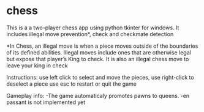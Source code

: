# chess

This is a a two-player chess app using python tkinter for windows.
It includes illegal move prevention*, check and checkmate detection 

*In Chess, an illegal move is when a piece moves outside of the boundaries of its defined abilities. Illegal moves include ones that are otherwise legal but expose that player’s King to check. It is also an illegal chess move to leave your king in check




Instructions:
use left click to select and move the pieces,
use right-click to deselect a piece
use esc to restart or quit the game


Gameplay info:
-The game automaticaly promotes pawns to queens.
-en passant is not implemented yet

